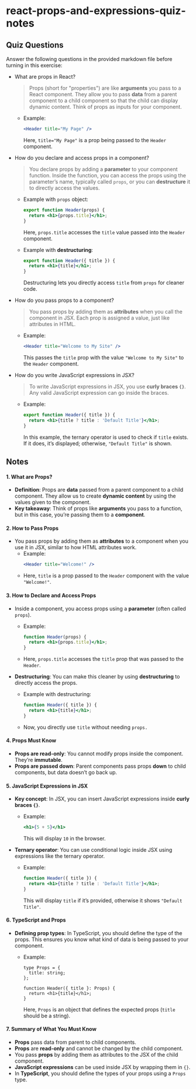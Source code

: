 # react-props-and-expressions-quiz-notes

## Quiz Questions

Answer the following questions in the provided markdown file before turning in this exercise:

- What are props in React?

  > Props (short for "properties") are like **arguments** you pass to a React component. They allow you to pass **data** from a parent component to a child component so that the child can display dynamic content. Think of props as inputs for your component.

  - Example:
    ```jsx
    <Header title="My Page" />
    ```
    Here, `title="My Page"` is a prop being passed to the `Header` component.

- How do you declare and access props in a component?

  > You declare props by adding a **parameter** to your component function. Inside the function, you can access the props using the parameter’s name, typically called `props`, or you can **destructure** it to directly access the values.

  - Example with `props` object:

    ```jsx
    export function Header(props) {
      return <h1>{props.title}</h1>;
    }
    ```

    Here, `props.title` accesses the `title` value passed into the `Header` component.

  - Example with **destructuring**:
    ```jsx
    export function Header({ title }) {
      return <h1>{title}</h1>;
    }
    ```
    Destructuring lets you directly access `title` from `props` for cleaner code.

- How do you pass props to a component?

  > You pass props by adding them as **attributes** when you call the component in JSX. Each prop is assigned a value, just like attributes in HTML.

  - Example:
    ```jsx
    <Header title="Welcome to My Site" />
    ```
    This passes the `title` prop with the value `"Welcome to My Site"` to the `Header` component.

- How do you write JavaScript expressions in JSX?

  > To write JavaScript expressions in JSX, you use **curly braces `{}`**. Any valid JavaScript expression can go inside the braces.

  - Example:
    ```jsx
    export function Header({ title }) {
      return <h1>{title ? title : 'Default Title'}</h1>;
    }
    ```
    In this example, the ternary operator is used to check if `title` exists. If it does, it’s displayed; otherwise, `"Default Title"` is shown.

## Notes

#### 1. **What are Props?**

- **Definition**: Props are **data** passed from a parent component to a child component. They allow us to create **dynamic content** by using the values given to the component.
- **Key takeaway**: Think of props like **arguments** you pass to a function, but in this case, you’re passing them to a **component**.

#### 2. **How to Pass Props**

- You pass props by adding them as **attributes** to a component when you use it in JSX, similar to how HTML attributes work.
  - Example:
    ```jsx
    <Header title="Welcome!" />
    ```
  - Here, `title` is a prop passed to the `Header` component with the value `"Welcome!"`.

#### 3. **How to Declare and Access Props**

- Inside a component, you access props using a **parameter** (often called `props`).

  - Example:
    ```jsx
    function Header(props) {
      return <h1>{props.title}</h1>;
    }
    ```
  - Here, `props.title` accesses the `title` prop that was passed to the `Header`.

- **Destructuring**: You can make this cleaner by using **destructuring** to directly access the props.
  - Example with destructuring:
    ```jsx
    function Header({ title }) {
      return <h1>{title}</h1>;
    }
    ```
  - Now, you directly use `title` without needing `props.`

#### 4. **Props Must Know**

- **Props are read-only**: You cannot modify props inside the component. They’re **immutable**.
- **Props are passed down**: Parent components pass props **down** to child components, but data doesn’t go back up.

#### 5. **JavaScript Expressions in JSX**

- **Key concept**: In JSX, you can insert JavaScript expressions inside **curly braces `{}`**.

  - Example:
    ```jsx
    <h1>{5 + 5}</h1>
    ```
    This will display `10` in the browser.

- **Ternary operator**: You can use conditional logic inside JSX using expressions like the ternary operator.
  - Example:
    ```jsx
    function Header({ title }) {
      return <h1>{title ? title : 'Default Title'}</h1>;
    }
    ```
    This will display `title` if it’s provided, otherwise it shows `"Default Title"`.

#### 6. **TypeScript and Props**

- **Defining prop types**: In TypeScript, you should define the type of the props. This ensures you know what kind of data is being passed to your component.

  - Example:

    ```tsx
    type Props = {
      title: string;
    };

    function Header({ title }: Props) {
      return <h1>{title}</h1>;
    }
    ```

    Here, `Props` is an object that defines the expected props (`title` should be a string).

#### 7. **Summary of What You Must Know**

- **Props** pass data from parent to child components.
- **Props** are **read-only** and cannot be changed by the child component.
- You pass **props** by adding them as attributes to the JSX of the child component.
- **JavaScript expressions** can be used inside JSX by wrapping them in `{}`.
- In **TypeScript**, you should define the types of your props using a `Props` type.
